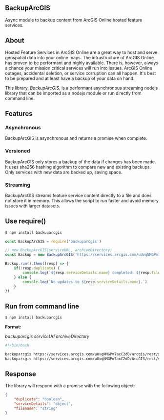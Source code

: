## BackupArcGIS

Async module to backup content from ArcGIS Online hosted feature services.

## About

Hosted Feature Services in ArcGIS Online are a great way to host and serve geospatial data into your online maps.  The infrastructure of ArcGIS Online has proven to be performant and highly available.  There is, however, always a chance your mission critical services will run into issues.  ArcGIS Online outages, accidental deletion, or service corruption can all happen.  It's best to be prepared and at least have a backup of your data on hand.

This library, *BackupArcGIS*, is a performant asynchronous streaming nodejs library that can be imported as a nodejs module or run directly from command line.

## Features

### Asynchronous 

BackupArcGIS is asynchronous and returns a promise when complete.

### Versioned

BackupArcGIS only stores a backup of the data if changes has been made.  It uses sha256 hashing algorithm to compare new and existing backups.  Only services with new data are backed up, saving space.

### Streaming

BackupArcGIS streams feature service content directly to a file and does not store it in memory.  This allows the script to run faster and avoid memory issues with larger datasets.

## Use require()

```bash
$ npm install backuparcgis
```

```javascript
const BackupArcGIS = require('backuparcgis')

// new BackupArcGIS(serviceURL, archiveDirectory)
const Backup = new BackupArcGIS('https://services.arcgis.com/uUvqNMGPm7axC2dD/arcgis/rest/services/state_parks/FeatureServer/0', outDir)

Backup.run().then((resp) => {
    if(!resp.duplicate) {
        console.log(`${resp.serviceDetails.name} completed: ${resp.filename}`)
    } else {
        console.log(`No updates to ${resp.serviceDetails.name}.`)
    }
})
```

## Run from command line

```bash
$ npm install backuparcgis
```

**Format:**

*backuparcgis serviceUrl archiveDirectory*

```bash
#!/bin/bash

backuparcgis https://services.arcgis.com/uUvqNMGPm7axC2dD/arcgis/rest/services/state_parks/FeatureServer/0 ./terminal
backuparcgis https://services.arcgis.com/uUvqNMGPm7axC2dD/ArcGIS/rest/services/Brookings_Sites/FeatureServer/0 ./terminal
```

## Response

The library will respond with a promise with the following object:

```json
{
    "duplicate": "boolean",
    "serviceDetails": "object",
    "filename": "string"
}
```